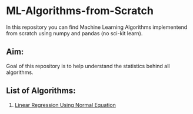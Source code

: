 # ML-Algorithms-from-Scratch

In this repository you can find Machine Learning Algorithms implementend from scratch using numpy and pandas (no sci-kit learn). 

## Aim:
Goal of this repository is to help understand the statistics behind all algorithms.

## List of Algorithms: 

1. [Linear Regression Using Normal Equation](https://github.com/Hiten-98/ML-Algorithms-from-Scratch/blob/main/1_Linear_Regression_Using_Normal_Equation.ipynb)
